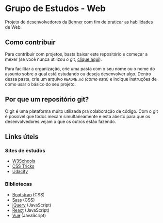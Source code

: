 # Grupo de Estudos - Web

Projeto de desenvolvedores da [Benner](https://www.benner.com.br/) com fim de praticar as habilidades de Web.

## Como contribuir

Para contribuir com projetos, basta baixar este repositório e começar a mexer (se você nunca utilizou o git, [clique aqui](http://rogerdudler.github.io/git-guide/index.pt_BR.html)).

Para facilitar a organização, crie uma pasta com o seu nome ou o nome do assunto sobre o qual está estudando ou deseja desenvolver algo.
Dentro dessa pasta, crie um arquivo `README.md` _(como este)_ e indique instruções de como usar o básico do seu projeto.

## Por que um repositório git?

O git é uma plataforma muito utilizada pra colaboração de código. Com o git é possível que todos mexam simultaneamente e está aberto para que os desenvolvedores vejam o que os outros estão fazendo.

## Links úteis

### Sites de estudos

* [W3Schools](https://www.w3schools.com/)
* [CSS Tricks](https://css-tricks.com/)
* [Udacity](https://br.udacity.com/)

### Bibliotecas

* [Bootstrap](https://getbootstrap.com/) (CSS)
* [Sass](https://sass-lang.com/) (CSS)
* [jQuery](https://jquery.com/) (JavaScript)
* [React](https://reactjs.org/) (JavaScript)
* [Vue](https://vuejs.org/) (JavaScript)